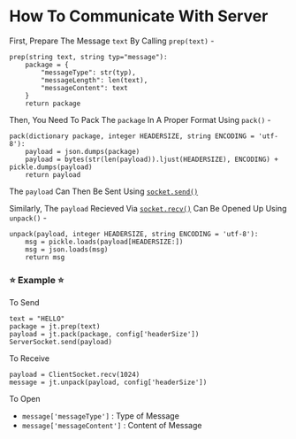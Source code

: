 # How To Communicate With Server

First, Prepare The Message `text` By Calling `prep(text)` -
```
prep(string text, string typ="message"):
    package = {
        "messageType": str(typ),
    	"messageLength": len(text),
    	"messageContent": text
    }
    return package
```
Then, You Need To Pack The `package` In A Proper Format Using `pack()` -
```
pack(dictionary package, integer HEADERSIZE, string ENCODING = 'utf-8'):
    payload = json.dumps(package)
    payload = bytes(str(len(payload)).ljust(HEADERSIZE), ENCODING) + pickle.dumps(payload)
    return payload
```
The `payload` Can Then Be Sent Using [`socket.send()`](https://docs.python.org/3/library/socket.html#socket.socket.send)

Similarly, The `payload` Recieved Via [`socket.recv()`](https://docs.python.org/3/library/socket.html#socket.socket.recv) Can Be Opened Up Using `unpack()` -
```
unpack(payload, integer HEADERSIZE, string ENCODING = 'utf-8'):
    msg = pickle.loads(payload[HEADERSIZE:])
    msg = json.loads(msg)
    return msg
```

### :star: Example :star:

To Send
```
text = "HELLO"
package = jt.prep(text)
payload = jt.pack(package, config['headerSize'])
ServerSocket.send(payload)
```
To Receive
```
payload = ClientSocket.recv(1024)
message = jt.unpack(payload, config['headerSize'])
```
To Open

- `message['messageType']` : Type of Message
- `message['messageContent']` : Content of Message
